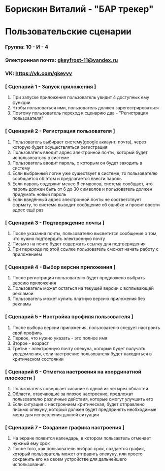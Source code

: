 # Борискин Виталий - "БАР трекер"
# Пользовательские сценарии

### Группа: 10 - И - 4
### Электронная почта: gkeyfrost-11@yandex.ru
### VK: https://vk.com/gkeyyy


### [ Сценарий 1 - Запуск приложения ]

1. При запуске приложения пользователь увидит 4 доступных ему функции
2. Чтобы пользоваться ими, пользователь должен зарегестрироваться
3. Поэтому пользователь переход к сценарию два - "Регистрация пользователя"

### [ Сценарий 2 - Регистрация пользователя ]

1. Пользователь выбирает систему(google аккаунт, почта), через которую будет осуществляться регистрация 
2. Пользователь вводит адрес электронной почты, который будет использоваться в системе
3. Пользователь вводит пароль, с которым он будет заходить в систему
4. Если выбранный логин уже существует в системе, то пользователю сообщается об этом и предлагается ввести пароль 
5. Если пароль содержит менее 6 символов, система сообщает, что пароль должен быть от 6 до 30 символов и пользователь должен придумать новый пароль
6. Если введённый адрес электронной почты не соответствует формату, то система выводит сообщение об ошибке и просит ввести адрес ещё раз

### [ Сценарий 3 - Подтверждение почты ]

1. После указания почты, пользователю высветится сообщение о том, что нужно подтвердить электронную почту
2. Письмо на почте будет содержать ссылку для подтверждения
3. При переходе по этой ссылке пользователь сможет начать работу с приложением

### [ Сценарий 4 - Выбор версии приложения ]

1. После регистрации пользователю будет предложено выбрать версию приложения
2. Пользователь может остаться на текущей версии с всплывающей рекламой
3. Пользователь может купить платную версию приложения без рекламы 

### [ Сценарий 5 - Настройка профиля пользователя ]

1. После выбора версии приложения, пользователю следует настроить свой профиль
2. Первое, что нужно указать - это полное имя
3. Второе - возраст
4. Третье - электронную почту опекуна, который будет получать уведомления, если настроение пользователя будет находиться в критическом состоянии

### [ Сценарий 6 -  Отметка настроения на координатной плоскости ]

1. Пользователь совершает касание в одной из четырех областей
2. Области, отвечающие за плохое настроение, предложат пользователю различные действия, которые смогут улучшить его
3. Если ситуация с настроением критическая, будет отправлено письмо опекуну, который должен будет предпринять необходимые меры для исправления данной ситуации

### [ Сценарий 7 - Создание графика настроения ]

1. На экране появится календарь, в котором пользавтель отмечает нужный ему срок
2. После того, как пользователь выбрал срок, создается график, который пользователь может отправить опекуну, или просто сохранить его на своем устройстве для дальнейшего использования.


